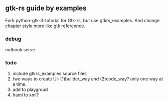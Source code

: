 ## gtk-rs guide by examples
Fork python-gtk-3-tutorial for Gtk-rs, but use gtkrs_examples. And change chapter style more like gtk refercence.

### debug
mdbook serve

### todo
1. include gtkrs_examples source files
1. two ways to create UI: (1)builder_way and (2)code_way? only one way at a time.
1. add to playgroud
1. haml to xml?

